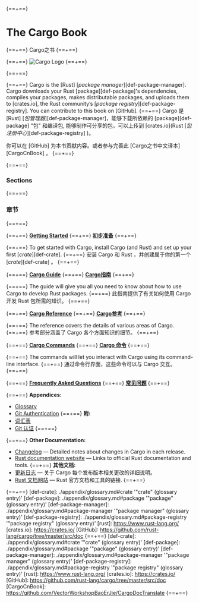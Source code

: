 {==+==}
# The Cargo Book
{==+==}
Cargo之书
{==+==}


{==+==}
![Cargo Logo](images/Cargo-Logo-Small.png)
{==+==}

{==+==}


{==+==}
Cargo is the [Rust] [*package manager*][def-package-manager]. Cargo downloads your Rust [package][def-package]'s
dependencies, compiles your packages, makes distributable packages, and uploads them to
[crates.io], the Rust community’s [*package registry*][def-package-registry]. You can contribute
to this book on [GitHub].
{==+==}
Cargo 是 [Rust] [*包管理器*][def-package-manager]，能够下载所依赖的 [package][def-package] "包" 和编译包,
能够制作可分享的包，可以上传到 [crates.io](Rust [*包注册中心*][def-package-registry] )。 


你可以在 [GitHub] 为本书贡献内容。或者参与完善此 [Cargo之书中文译本][CargoCnBook] 。
{==+==}


{==+==}
### Sections
{==+==}
### 章节
{==+==}


{==+==}
**[Getting Started](getting-started/index.md)**
{==+==}
**[初步准备](getting-started/index.md)**
{==+==}


{==+==}
To get started with Cargo, install Cargo (and Rust) and set up your first
[*crate*][def-crate].
{==+==}
安装 Cargo 和 Rust ，并创建属于你的第一个 [*crate*][def-crate] 。
{==+==}


{==+==}
**[Cargo Guide](guide/index.md)**
{==+==}
**[Cargo指南](guide/index.md)**
{==+==}


{==+==}
The guide will give you all you need to know about how to use Cargo to develop
Rust packages.
{==+==}
此指南提供了有关如何使用 Cargo 开发 Rust 包所需的知识。
{==+==}


{==+==}
**[Cargo Reference](reference/index.md)**
{==+==}
**[Cargo参考](reference/index.md)**
{==+==}


{==+==}
The reference covers the details of various areas of Cargo.
{==+==}
参考部分涵盖了 Cargo 各个方面知识的细节。
{==+==}


{==+==}
**[Cargo Commands](commands/index.md)**
{==+==}
**[Cargo 命令](commands/index.md)**
{==+==}


{==+==}
The commands will let you interact with Cargo using its command-line interface.
{==+==}
通过命令行界面，这些命令可以与 Cargo 交互。
{==+==}


{==+==}
**[Frequently Asked Questions](faq.md)**
{==+==}
**[常见问题](faq.md)**
{==+==}

{==+==}
**Appendices:**
* [Glossary](appendix/glossary.md)
* [Git Authentication](appendix/git-authentication.md)
{==+==}
**附:**
* [词汇表](appendix/glossary.md)
* [Git 认证](appendix/git-authentication.md)
{==+==}


{==+==}
**Other Documentation:**
* [Changelog](https://github.com/rust-lang/cargo/blob/master/CHANGELOG.md) —
  Detailed notes about changes in Cargo in each release.
* [Rust documentation website](https://doc.rust-lang.org/) — Links to official
  Rust documentation and tools.
{==+==}
**其他文档:**
* [更新日志](https://github.com/rust-lang/cargo/blob/master/CHANGELOG.md) — 关于 Cargo 每个发布版本相关更改的详细说明。
* [Rust 文档网站](https://doc.rust-lang.org/) — Rust 官方文档和工具的链接.
{==+==}


{==+==}
[def-crate]:            ./appendix/glossary.md#crate            '"crate" (glossary entry)'
[def-package]:          ./appendix/glossary.md#package          '"package" (glossary entry)'
[def-package-manager]:  ./appendix/glossary.md#package-manager  '"package manager" (glossary entry)'
[def-package-registry]: ./appendix/glossary.md#package-registry '"package registry" (glossary entry)'
[rust]: https://www.rust-lang.org/
[crates.io]: https://crates.io/
[GitHub]: https://github.com/rust-lang/cargo/tree/master/src/doc
{==+==}
[def-crate]:            ./appendix/glossary.md#crate            '"crate" (glossary entry)'
[def-package]:          ./appendix/glossary.md#package          '"package" (glossary entry)'
[def-package-manager]:  ./appendix/glossary.md#package-manager  '"package manager" (glossary entry)'
[def-package-registry]: ./appendix/glossary.md#package-registry '"package registry" (glossary entry)'
[rust]: https://www.rust-lang.org/
[crates.io]: https://crates.io/
[GitHub]: https://github.com/rust-lang/cargo/tree/master/src/doc
[CargoCnBook]: https://github.com/VectorWorkshopBaoErJie/CargoDocTranslate
{==+==}
